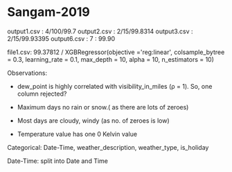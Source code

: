 # Sangam-2019

output1.csv : 4/100/99.7
output2.csv : 2/15/99.8314
output3.csv : 2/15/99.93395
output6.csv :
7 : 99.90


file1.csv: 99.37812 / XGBRegressor(objective ='reg:linear', colsample_bytree = 0.3, learning_rate = 0.1,
                max_depth = 10, alpha = 10, n_estimators = 10)

Observations: 

- dew_point is highly correlated with visibility_in_miles (ρ = 1). So, one column rejected?

- Maximum days no rain or snow.( as there are lots of zeroes)

- Most days are cloudy, windy (as no. of zeroes is low)

- Temperature value has one 0 Kelvin value 



Categorical: Date-Time, weather_description, weather_type, is_holiday

Date-Time: split into Date and Time



